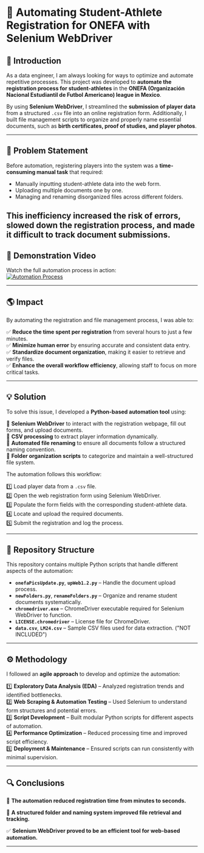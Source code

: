 # 🏈 Automating Student-Athlete Registration for ONEFA with Selenium WebDriver

## 📌 Introduction

As a data engineer, I am always looking for ways to optimize and automate repetitive processes. This project was developed to **automate the registration process for student-athletes** in the **ONEFA (Organización Nacional Estudiantil de Futbol Americano) league in Mexico**.  

By using **Selenium WebDriver**, I streamlined the **submission of player data** from a structured `.csv` file into an online registration form. Additionally, I built file management scripts to organize and properly name essential documents, such as **birth certificates, proof of studies, and player photos**.

---

## 🚨 Problem Statement

Before automation, registering players into the system was a **time-consuming manual task** that required:  

- Manually inputting student-athlete data into the web form.  
- Uploading multiple documents one by one.  
- Managing and renaming disorganized files across different folders.  

This inefficiency **increased the risk of errors**, slowed down the registration process, and made it difficult to track document submissions.
---

## 🎥 Demonstration Video

Watch the full automation process in action:  
[![Automation Process](https://img.youtube.com/vi/KIzI0PT7JfE/0.jpg)](https://www.youtube.com/watch?v=KIzI0PT7JfE)

---

## 🌎 Impact

By automating the registration and file management process, I was able to:  

✅ **Reduce the time spent per registration** from several hours to just a few minutes.  
✅ **Minimize human error** by ensuring accurate and consistent data entry.  
✅ **Standardize document organization**, making it easier to retrieve and verify files.  
✅ **Enhance the overall workflow efficiency**, allowing staff to focus on more critical tasks.  

---

## 💡 Solution

To solve this issue, I developed a **Python-based automation tool** using:  

🔹 **Selenium WebDriver** to interact with the registration webpage, fill out forms, and upload documents.  
🔹 **CSV processing** to extract player information dynamically.  
🔹 **Automated file renaming** to ensure all documents follow a structured naming convention.  
🔹 **Folder organization scripts** to categorize and maintain a well-structured file system.  

The automation follows this workflow:  

1️⃣ Load player data from a `.csv` file.  
2️⃣ Open the web registration form using Selenium WebDriver.  
3️⃣ Populate the form fields with the corresponding student-athlete data.  
4️⃣ Locate and upload the required documents.  
5️⃣ Submit the registration and log the process.  

---

## 📂 Repository Structure

This repository contains multiple Python scripts that handle different aspects of the automation:

- **`onefaPicsUpdate.py`**, **`upWeb1.2.py`** – Handle the document upload process.  
- **`newFolders.py`**, **`renameFolders.py`** – Organize and rename student documents systematically.  
- **`chromedriver.exe`** – ChromeDriver executable required for Selenium WebDriver to function.  
- **`LICENSE.chromedriver`** – License file for ChromeDriver.  
- **`data.csv`**, **`LM24.csv`** – Sample CSV files used for data extraction.  ("NOT INCLUDED")

---

## ⚙️ Methodology

I followed an **agile approach** to develop and optimize the automation:

1️⃣ **Exploratory Data Analysis (EDA)** – Analyzed registration trends and identified bottlenecks.  
2️⃣ **Web Scraping & Automation Testing** – Used Selenium to understand form structures and potential errors.  
3️⃣ **Script Development** – Built modular Python scripts for different aspects of automation.  
4️⃣ **Performance Optimization** – Reduced processing time and improved script efficiency.  
5️⃣ **Deployment & Maintenance** – Ensured scripts can run consistently with minimal supervision.  

---
## 🔍 Conclusions
🚀 **The automation reduced registration time from minutes to seconds.**

📂 **A structured folder and naming system improved file retrieval and tracking.**

✅ **Selenium WebDriver proved to be an efficient tool for web-based automation.**

---


